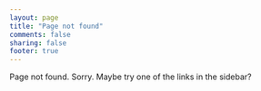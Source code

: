 ```yaml
---
layout: page
title: "Page not found"
comments: false
sharing: false
footer: true
---
```

Page not found. Sorry. Maybe try one of the links in the sidebar?
